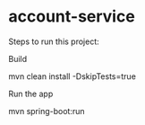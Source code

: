 # account-service


Steps to run this project:

Build

mvn clean install -DskipTests=true

Run the app

mvn spring-boot:run
